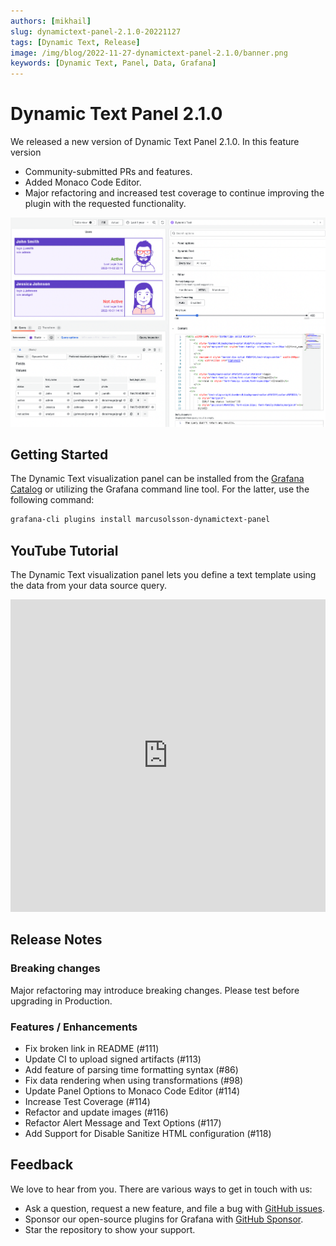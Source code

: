 ```yaml
---
authors: [mikhail]
slug: dynamictext-panel-2.1.0-20221127
tags: [Dynamic Text, Release]
image: /img/blog/2022-11-27-dynamictext-panel-2.1.0/banner.png
keywords: [Dynamic Text, Panel, Data, Grafana]
---
```


# Dynamic Text Panel 2.1.0

We released a new version of Dynamic Text Panel 2.1.0. In this feature version

- Community-submitted PRs and features.
- Added Monaco Code Editor.
- Major refactoring and increased test coverage to continue improving the plugin with the requested functionality.

<!--truncate-->

![Panel](panel.png)

## Getting Started

The Dynamic Text visualization panel can be installed from the [Grafana Catalog](https://grafana.com/grafana/plugins/marcusolsson-dynamictext-panel/) or utilizing the Grafana command line tool. For the latter, use the following command:

```bash
grafana-cli plugins install marcusolsson-dynamictext-panel
```

## YouTube Tutorial

The Dynamic Text visualization panel lets you define a text template using the data from your data source query.

<iframe width="100%" height="500" src="https://www.youtube.com/embed/MpNZ4Yl-p0U" title="Dynamic Text Plugin for Grafana | Markdown, HTML and Handlebars to transform data visualizations" frameBorder="0" allow="accelerometer; autoplay; clipboard-write; encrypted-media; gyroscope; picture-in-picture" allowFullScreen></iframe>

## Release Notes

### Breaking changes

Major refactoring may introduce breaking changes. Please test before upgrading in Production.

### Features / Enhancements

- Fix broken link in README (#111)
- Update CI to upload signed artifacts (#113)
- Add feature of parsing time formatting syntax (#86)
- Fix data rendering when using transformations (#98)
- Update Panel Options to Monaco Code Editor (#114)
- Increase Test Coverage (#114)
- Refactor and update images (#116)
- Refactor Alert Message and Text Options (#117)
- Add Support for Disable Sanitize HTML configuration (#118)

## Feedback

We love to hear from you. There are various ways to get in touch with us:

- Ask a question, request a new feature, and file a bug with [GitHub issues](https://github.com/volkovlabs/volkovlabs-dynamictext-panel/issues/new/choose).
- Sponsor our open-source plugins for Grafana with [GitHub Sponsor](https://github.com/sponsors/VolkovLabs).
- Star the repository to show your support.
